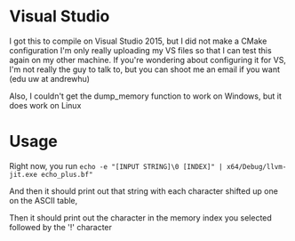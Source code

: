 # Visual Studio

I got this to compile on Visual Studio 2015, but I did not make a CMake configuration
I'm only really uploading my VS files so that I can test this again on 
my other machine. If you're wondering about configuring it for VS,
I'm not really the guy to talk to, but you can shoot me an email if
you want (edu uw at andrewhu)

Also, I couldn't get the dump_memory function to work on Windows, but
it does work on Linux

# Usage

Right now, you run `echo -e "[INPUT STRING]\0 [INDEX]" | x64/Debug/llvm-jit.exe echo_plus.bf"`

And then it should print out that string with each character shifted up one on the ASCII table,

Then it should print out the character in the memory index you selected followed by the '!' character
